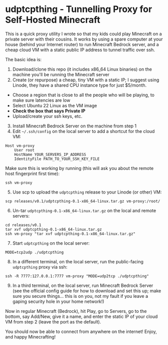 # udptcpthing - Tunnelling Proxy for Self-Hosted Minecraft

This is a quick proxy utility I wrote so that my kids could play Minecraft on a private server with their cousins.  It works by using a spare computer at your house (behind your Internet router) to run Minecraft Bedrock server, and a cheap cloud VM with a static public IP address to tunnel traffic over ssh.

The basic idea is:

1. Download/clone this repo (it includes x86_64 Linux binaries) on the machine you'll be running the Minecraft server
2. Create (or repurpose) a cheap, tiny VM with a static IP; I suggest using Linode, they have a shared CPU instance type for just $5/month.
  - Choose a region that is close to all the people who will be playing, to make sure latencies are low
  - Select Ubuntu 22 Linux as the VM image
  - **Check the box that says Private IP**
  - Upload/create your ssh keys, etc.
3. Install Minecraft Bedrock Server on the machine from step 1
4. Edit `~/.ssh/config` on the local server to add a shortcut for the cloud VM:
  ```
  Host vm-proxy
      User root
      HostName YOUR_SERVERS_IP_ADDRESS
      IdentityFile PATH_TO_YOUR_SSH_KEY_FILE
  ```
  Make sure this is working by running (this will ask you about the remote host fingerprint first time):
  ```
  ssh vm-proxy
  ```
5. Use scp to upload the `udptcpthing` release to your Linode (or other) VM:
  ```
  scp releases/v0.1/udptcpthing-0.1-x86_64-linux.tar.gz vm-proxy:/root/
  ```
6. Un-tar `udptcpthing-0.1-x86_64-linux.tar.gz` on the local and remote servers:
  ```
  cd releases/v0.1
  tar xvf udptcpthing-0.1-x86_64-linux.tar.gz
  ssh vm-proxy "tar xvf udptcpthing-0.1-x86_64-linux.tar.gz"
  ```
7. Start `udptcpthing` on the local server:
  ```
  MODE=tcp2udp ./udptcpthing
  ```
8. In a different terminal, on the local server, run the public-facing `udptcpthing` proxy via ssh:
  ```
  ssh -R 7777:127.0.0.1:7777 vm-proxy "MODE=udp2tcp ./udptcpthing"
  ```
9. In a third terminal, on the local server, run Minecraft Bedrock Server (see the official config guide for how to download and set this up; make sure you secure things... this is on you, not my fault if you leave a gaping security hole in your home network!)

Now in regular Minecraft (Bedrock), hit Play, go to Servers, go to the bottom, say Add/New, give it a name, and enter the static IP of your cloud VM from step 2 (leave the port as the default).

You should now be able to connect from anywhere on the internet!  Enjoy, and happy Minecrafting!
